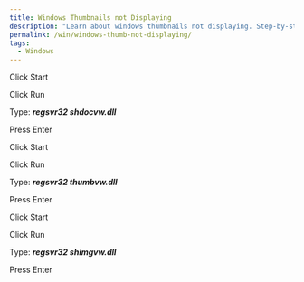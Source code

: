 ```yaml
---
title: Windows Thumbnails not Displaying
description: "Learn about windows thumbnails not displaying. Step-by-step guide and solutions."
permalink: /win/windows-thumb-not-displaying/
tags:
  - Windows
---
```

Click Start
  
Click Run
  
Type: **_regsvr32 shdocvw.dll_**
  
Press Enter
  
Click Start
  
Click Run
  
Type: **_regsvr32 thumbvw.dll_**
  
Press Enter
  
Click Start
  
Click Run
  
Type: **_regsvr32 shimgvw.dll_**
  
Press Enter
